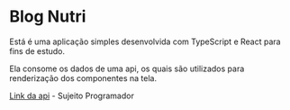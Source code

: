# Blog Nutri

Está é uma aplicação simples desenvolvida com TypeScript e React para fins de estudo.

Ela consome os dados de uma api, os quais são utilizados para renderização dos componentes na tela.

[Link da api](https://sujeitoprogramador.com/rn-api/?api=posts) - Sujeito Programador